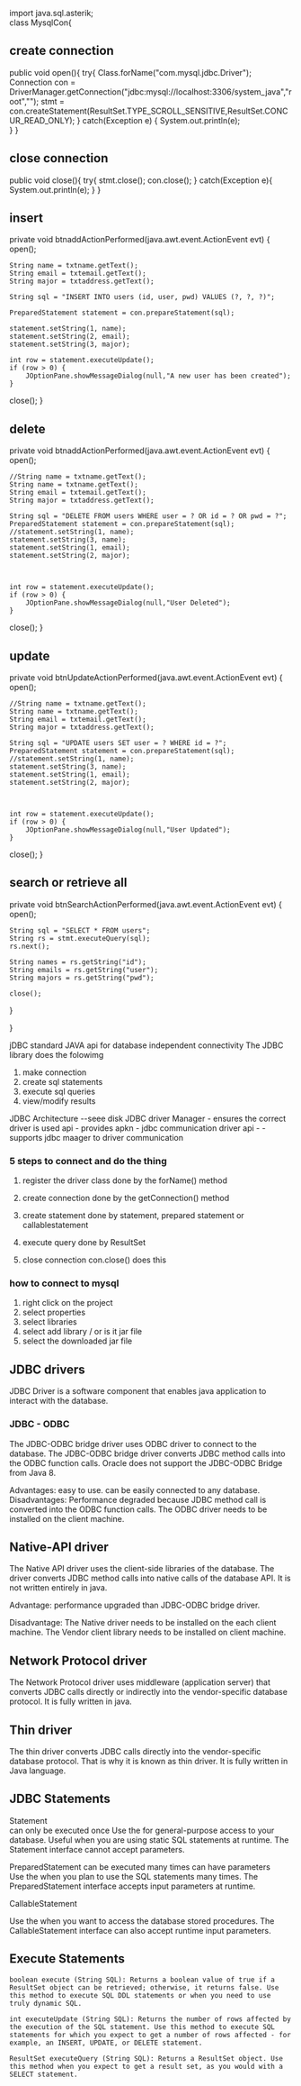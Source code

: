 import java.sql.asterik;  
class MysqlCon{  


## create connection 
public void open(){
    try{
       Class.forName("com.mysql.jdbc.Driver");
       Connection con = DriverManager.getConnection("jdbc:mysql://localhost:3306/system_java","root","");
        stmt = con.createStatement(ResultSet.TYPE_SCROLL_SENSITIVE,ResultSet.CONCUR_READ_ONLY); 
    }
    catch(Exception e) {
        System.out.println(e);   
    }
}

## close connection 
public void close(){
    try{
        stmt.close();
        con.close();
    }
    catch(Exception e){
        System.out.println(e);
    }
}


## insert 
private void btnaddActionPerformed(java.awt.event.ActionEvent evt) {                                       
    open();   

    String name = txtname.getText();
    String email = txtemail.getText();
    String major = txtaddress.getText();

    String sql = "INSERT INTO users (id, user, pwd) VALUES (?, ?, ?)";

    PreparedStatement statement = con.prepareStatement(sql);

    statement.setString(1, name);
    statement.setString(2, email);
    statement.setString(3, major);
    
    int row = statement.executeUpdate();
    if (row > 0) {
        JOptionPane.showMessageDialog(null,"A new user has been created");
    }
close(); 
}


## delete
private void btnaddActionPerformed(java.awt.event.ActionEvent evt) {                                       
    open();   

    //String name = txtname.getText(); 
    String name = txtname.getText();
    String email = txtemail.getText();
    String major = txtaddress.getText();
          
    String sql = "DELETE FROM users WHERE user = ? OR id = ? OR pwd = ?";
    PreparedStatement statement = con.prepareStatement(sql);
    //statement.setString(1, name);
    statement.setString(3, name);
    statement.setString(1, email);
    statement.setString(2, major);



    int row = statement.executeUpdate();
    if (row > 0) {
        JOptionPane.showMessageDialog(null,"User Deleted");
    }
close(); 
}

## update
private void btnUpdateActionPerformed(java.awt.event.ActionEvent evt) {                                       
    open();   

    //String name = txtname.getText(); 
    String name = txtname.getText();
    String email = txtemail.getText();
    String major = txtaddress.getText();
          
    String sql = "UPDATE users SET user = ? WHERE id = ?";
    PreparedStatement statement = con.prepareStatement(sql);
    //statement.setString(1, name);
    statement.setString(3, name);
    statement.setString(1, email);
    statement.setString(2, major);



    int row = statement.executeUpdate();
    if (row > 0) {
        JOptionPane.showMessageDialog(null,"User Updated");
    }
close(); 
}

## search or retrieve all  
private void btnSearchActionPerformed(java.awt.event.ActionEvent evt) {                                       
    open();   

    String sql = "SELECT * FROM users";
    String rs = stmt.executeQuery(sql);
    rs.next();

    String names = rs.getString("id");
    String emails = rs.getString("user");
    String majors = rs.getString("pwd");
    
    close(); 
}


}  


jDBC
standard JAVA api for database independent connectivity 
The JDBC library does the folowimg 
1. make connection
2. create sql statements 
3. execute sql queries 
4. view/modify results 

JDBC Architecture 
--seee disk
JDBC driver Manager - ensures the correct driver is used 
api - provides apkn - jdbc communication 
driver api - - supports jdbc maager to driver communication 


### 5 steps to connect and do the thing
1. register the driver class 
done by the forName() method 

2. create connection
done by the getConnection() method 

3. create statement 
done by statement, prepared statement or callablestatement 

4. execute query 
done by ResultSet 

5. close connection 
con.close() does this 


### how to connect to mysql 
1. right click on the project 
2. select properties 
3. select libraries
4. select add library / or is it jar file 
5. select the downloaded jar file

## JDBC drivers 
JDBC Driver is a software component that enables java application to interact with the database. 

### JDBC - ODBC
The JDBC-ODBC bridge driver uses ODBC driver to connect to the database. 
The JDBC-ODBC bridge driver converts JDBC method calls into the ODBC function calls. 
Oracle does not support the JDBC-ODBC Bridge from Java 8. 

Advantages:
    easy to use.
    can be easily connected to any database.
Disadvantages:
    Performance degraded because JDBC method call is converted into the ODBC function calls.
    The ODBC driver needs to be installed on the client machine.

## Native-API driver
The Native API driver uses the client-side libraries of the database. 
The driver converts JDBC method calls into native calls of the database API. 
It is not written entirely in java. 

Advantage:
    performance upgraded than JDBC-ODBC bridge driver.

Disadvantage:
    The Native driver needs to be installed on the each client machine.
    The Vendor client library needs to be installed on client machine.


## Network Protocol driver
The Network Protocol driver uses middleware (application server) that converts JDBC calls directly or indirectly into the vendor-specific database protocol. 
It is fully written in java. 

## Thin driver
The thin driver converts JDBC calls directly into the vendor-specific database protocol. That is why it is known as thin driver. It is fully written in Java language. 

## JDBC Statements 
Statement   
can only be executed once 
Use the for general-purpose access to your database. Useful when you are using static SQL statements at runtime. The Statement interface cannot accept parameters.

PreparedStatement 
can be executed many times 
can have parameters  
Use the when you plan to use the SQL statements many times. 
The PreparedStatement interface accepts input parameters at runtime.

CallableStatement  
 
Use the when you want to access the database stored procedures. 
The CallableStatement interface can also accept runtime input parameters.

## Execute Statements 
    boolean execute (String SQL): Returns a boolean value of true if a ResultSet object can be retrieved; otherwise, it returns false. Use this method to execute SQL DDL statements or when you need to use truly dynamic SQL.

    int executeUpdate (String SQL): Returns the number of rows affected by the execution of the SQL statement. Use this method to execute SQL statements for which you expect to get a number of rows affected - for example, an INSERT, UPDATE, or DELETE statement.

    ResultSet executeQuery (String SQL): Returns a ResultSet object. Use this method when you expect to get a result set, as you would with a SELECT statement.
